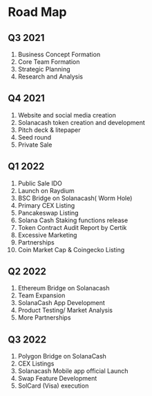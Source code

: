 # Road Map

## Q3 2021

1. Business Concept Formation
2. Core Team Formation
3. Strategic Planning
4. Research and Analysis

## Q4 2021

1. Website and social media creation
2. Solanacash token creation and development
3. Pitch deck & litepaper
4. Seed round
5. Private Sale

## Q1 2022

1. Public Sale IDO
2. Launch on Raydium
3. BSC Bridge on Solanacash( Worm Hole)
4. Primary CEX Listing
5. Pancakeswap Listing
6. Solana Cash Staking functions release
7. Token Contract Audit Report by Certik
8. Excessive Marketing
9. Partnerships
10. Coin Market Cap & Coingecko Listing

## Q2 2022

1. Ethereum Bridge on Solanacash
2. Team Expansion
3. SolanaCash App Development
4. Product Testing/ Market Analysis
5. More Partnerships

## Q3 2022

1. Polygon Bridge on SolanaCash
2. CEX Listings
3. Solanacash Mobile app official Launch
4. Swap Feature Development
5. SolCard (Visa) execution
